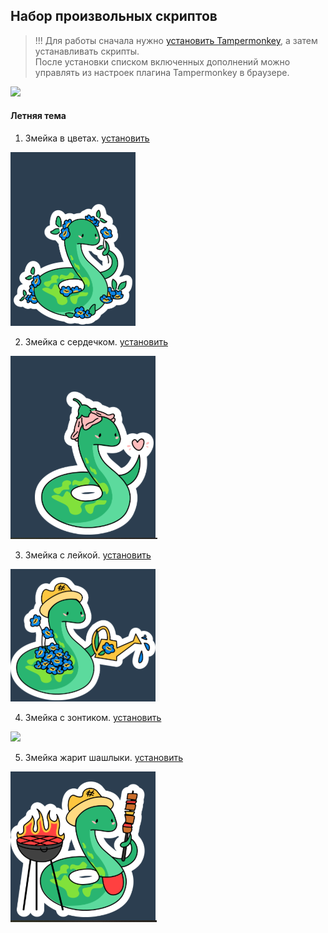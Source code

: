 ## Набор произвольных скриптов

> !!! Для работы сначала нужно [установить Tampermonkey](https://www.tampermonkey.net/), а затем устанавливать скрипты.<br>
> После установки списком включенных дополнений можно управлять из настроек плагина Tampermonkey в браузере.

![](spring_2024/src-img/tampermonkey.png)

#### Летняя тема
1. Змейка в цветах. [установить](https://github.com/sdnazarova/saby-customizer/raw/main/summer_2025/SABY-Spring-Snake-Flower-static.user.js)

![](summer_2025/src-img/Snake_Flowers.png)

2. Змейка с сердечком. [установить](https://github.com/sdnazarova/saby-customizer/raw/main/summer_2025/SABY-Spring-Snake-Heart-static.user.js)

![](summer_2025/src-img/Snake_Heart.png)

3. Змейка с лейкой. [установить](https://github.com/sdnazarova/saby-customizer/raw/main/summer_2025/SABY-Spring-Snake-Boiler-static.user.js)

![](summer_2025/src-img/Snake_Boiler.png)

4. Змейка с зонтиком. [установить](https://github.com/sdnazarova/saby-customizer/raw/main/summer_2025/SABY-Spring-Snake-Umbrella-static.user.js)

![](summer_2025/src-img/Snake_Umbrella)


5. Змейка жарит шашлыки. [установить](https://github.com/sdnazarova/saby-customizer/raw/main/summer_2025/SABY-Spring-Snake-Fire-static.user.js)

![](summer_2025/src-img/Snake_Fire.png)


<!-- #### Весенняя тема
1. Змейка с сердечком. [установить](https://github.com/sdnazarova/saby-customizer/raw/main/spring_2025/SABY-Spring-Snake-Heart-static.user.js)

![](spring_2025/src-img/Snake_Heart.png)

2. Змейка празднует Пасху. [установить](https://github.com/sdnazarova/saby-customizer/raw/main/spring_2025/SABY-Spring-Snake-Eggs-static.user.js)

![](spring_2025/src-img/Snake_Eggs.png)

3. Змейка с цветочками. [установить](https://github.com/sdnazarova/saby-customizer/raw/main/spring_2025/SABY-Spring-Snake-Flowers-static.user.js)

![](spring_2025/src-img/Snake_Flowers.png) -->

<!-- #### Новогодняя тема
1. Змейка в гирлянде. [установить](https://github.com/sdnazarova/saby-customizer/raw/main/newyear_2025/SABY-NewYear-Snake-Garland.user.js)

![](newyear_2025/src-img/Snake_Garland.gif)

2. Змейка в мандариновом водопаде. [установить](https://github.com/sdnazarova/saby-customizer/raw/main/newyear_2025/SABY-NewYear-Snake-Tangerines.user.js)

![](newyear_2025/src-img/Snake_Tangerines.gif)

3. Змейка с мандарином статичная. [установить](https://github.com/sdnazarova/saby-customizer/raw/main/newyear_2025/SABY-NewYear-Snake-Tangerines-static.user.js)

![](newyear_2025/src-img/Snake_Mandarin_static.png)

4. Змейка в гирлянде статичная. [установить](https://github.com/sdnazarova/saby-customizer/raw/main/newyear_2025/SABY-NewYear-Snake-Garland-static.user.js)

![](newyear_2025/src-img/Snake_Garland_static.png)

5. Змейка с вином статичная. [установить](https://github.com/sdnazarova/saby-customizer/raw/main/newyear_2025/SABY-NewYear-Snake-Wine-static.user.js)

![](newyear_2025/src-img/Snake_Wine_static.png) -->


<!--#### Осенняя тема
1. Дракончик на тыквенный спас. [установить](https://github.com/sdnazarova/saby-customizer/raw/main/autumn_2024/SABY-Autumn-Dragon-helloween.user.js)

![](autumn_2024/src-img/dragon_helloween.png)

2. Дракончик - Учитель. [установить](https://github.com/sdnazarova/saby-customizer/raw/main/autumn_2024/SABY-Autumn-Dragon-teacher-day.user.js)

![](autumn_2024/src-img/dragon-teacher-day.png)

3. Дракончик в листопаде статичный. [установить](https://github.com/sdnazarova/saby-customizer/raw/main/autumn_2024/SABY-Autumn-Dragon-leaf-fall-static.user.js)

![](autumn_2024/src-img/dragon-leaf_full_static.png)

4. Дракончик грибник. [установить](https://github.com/sdnazarova/saby-customizer/raw/main/autumn_2024/SABY-Autumn-Dragon-mushroomer.user.js)

![](autumn_2024/src-img/dragon_mushroomer.png)

5. Дракончик с тыквами. [установить](https://github.com/sdnazarova/saby-customizer/raw/main/autumn_2024/SABY-Autumn-Dragon-pumpkin.user.js)

![](autumn_2024/src-img/dragon_pumpkin.png)

6. Дракончик в листопаде. [установить](https://github.com/sdnazarova/saby-customizer/raw/main/autumn_2024/SABY-Summer-Dragon-leaf-fall.user.js)

![](autumn_2024/src-img/dragon-leaf_full.gif)-->

<!-- #### Весенняя тема

1.  Дракончик в меню. [установить](https://github.com/sdnazarova/saby-customizer/raw/main/spring_2024/SABY-Spring-Dragon.user.js)

![](spring_2024/src-img//Dragon_Menu.png)

2.  Выезжающий дракон. [установить](https://github.com/sdnazarova/saby-customizer/raw/main/spring_2024/SABY-Spring-Dragon-Moovied.user.js)

![](spring_2024/src-img/Dragon_Moovied.png) -->

<!--#### Летняя тема

1. Дракончик плавающий. [установить](https://github.com/sdnazarova/saby-customizer/raw/main/summer_2024/SABY-Summer-Dragon-Swimming.user.js)

![](summer_2024/src-img/Dragon_Swimming.png)

2. Дракончик садовник. [установить](https://github.com/sdnazarova/saby-customizer/raw/main/summer_2024/SABY-Summer-Dragon-Carrot.user.js)

![](summer_2024/src-img/Dragon_Carrot.png)

3. Дракончик в волнах на учебный портал. [установить](https://github.com/sdnazarova/saby-customizer/raw/main/summer_2024/SABY-Summer-Dragon-Moovied-Waves.user.js)

![](summer_2024/src-img/Dragon_Moovied_Waves.png)-->